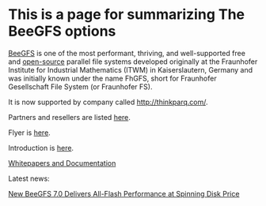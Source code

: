 # This is a page for summarizing The BeeGFS options

[BeeGFS](https://en.wikipedia.org/wiki/BeeGFS) is one of the most performant, thriving, and well-supported free and [open-source](https://insidehpc.com/2016/02/beegfs-parallel-file-system-now-open-source/) 
parallel file systems developed originally at the Fraunhofer Institute for Industrial Mathematics (ITWM) in Kaiserslautern, Germany and was initially known under the name FhGFS, 
short for Fraunhofer Gesellschaft File System (or Fraunhofer FS).

It is now supported by  company called http://thinkparq.com/.


Partners and resellers are listed [here](http://www.beegfs.io/content/partners/).

Flyer is [here](https://github.com/Pomona-ITS/hpc/blob/master/design/vendors/thinkparQ/BeeGFS_Flyer.pdf).

Introduction is [here](https://github.com/Pomona-ITS/hpc/blob/master/design/vendors/thinkparQ/Introduction_to_BeeGFS_by_ThinkParQ.pdf).


[Whitepapers and Documentation](https://www.beegfs.io/content/documentation/#documentation)


Latest news:

[New BeeGFS 7.0 Delivers All-Flash Performance at Spinning Disk Price](https://insidehpc.com/2017/11/new-beegfs-7-0-delivers-flash-performance-spinning-disk-price/)
